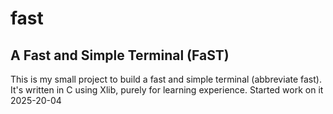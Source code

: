 # fast
A Fast and Simple Terminal (FaST)
----------------------------------
This is my small project to build a fast and simple terminal (abbreviate fast). It's written in C using Xlib, purely for learning experience. Started work on it 2025-20-04
